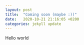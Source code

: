 ```yaml
---
layout: post
title:  "Coming soon (maybe :))"
date:   2020-10-21 21:16:05 +0200
categories: jekyll update
---
```

Hello world
